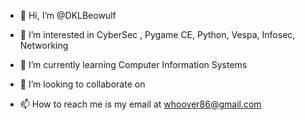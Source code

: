 - 👋 Hi, I’m @DKLBeowulf
- 👀 I’m interested in
        CyberSec , Pygame CE, Python, Vespa, Infosec, Networking
- 🌱 I’m currently learning 
        Computer Information Systems                                
- 💞️ I’m looking to collaborate on 
      
- 📫 How to reach me
      is my email at whoover86@gmail.com 

<!---
DKLBeowulf/DKLBeowulf is a ✨ special ✨ repository because its `README.md` (this file) appears on your GitHub profile.
You can click the Preview link to take a look at your changes.
--->
